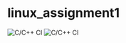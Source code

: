 # linux_assignment1

![C/C++ CI](https://github.com/99002531/linux_assignment1/workflows/C/C++%20CI/badge.svg)
![C/C++ CI](https://github.com/99002531/linux_assignment1/workflows/C/C++%20CI/badge.svg)
